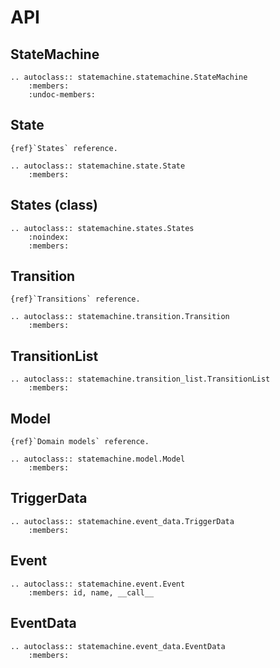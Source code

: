 # API

## StateMachine

```{eval-rst}
.. autoclass:: statemachine.statemachine.StateMachine
    :members:
    :undoc-members:
```

## State

```{seealso}
{ref}`States` reference.
```


```{eval-rst}
.. autoclass:: statemachine.state.State
    :members:
```

## States (class)

```{eval-rst}
.. autoclass:: statemachine.states.States
    :noindex:
    :members:
```

## Transition

```{seealso}
{ref}`Transitions` reference.
```

```{eval-rst}
.. autoclass:: statemachine.transition.Transition
    :members:
```

## TransitionList

```{eval-rst}
.. autoclass:: statemachine.transition_list.TransitionList
    :members:
```

## Model

```{seealso}
{ref}`Domain models` reference.
```


```{eval-rst}
.. autoclass:: statemachine.model.Model
    :members:
```

## TriggerData


```{eval-rst}
.. autoclass:: statemachine.event_data.TriggerData
    :members:
```

## Event

```{eval-rst}
.. autoclass:: statemachine.event.Event
    :members: id, name, __call__
```

## EventData

```{eval-rst}
.. autoclass:: statemachine.event_data.EventData
    :members:
```
